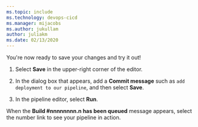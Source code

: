 ```yaml
---
ms.topic: include
ms.technology: devops-cicd
ms.manager: mijacobs
ms.author: jukullam
author: juliakm
ms.date: 02/13/2020
---
```


You're now ready to save your changes and try it out! 

1. Select **Save** in the upper-right corner of the editor.

1. In the dialog box that appears, add a **Commit message** such as `add deployment to our pipeline`, and then select **Save**.

1. In the pipeline editor, select **Run**. 

When the **Build #nnnnnnnn.n has been queued** message appears, select the number link to see your pipeline in action.